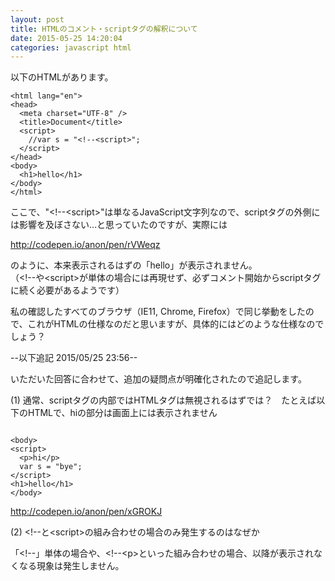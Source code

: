 ```yaml
---
layout: post
title: HTMLのコメント・scriptタグの解釈について
date: 2015-05-25 14:20:04
categories: javascript html
---
```

<!-- {% raw %} -->
<p>以下のHTMLがあります。</p>

<pre><code>&lt;html lang=&quot;en&quot;&gt;
&lt;head&gt;
  &lt;meta charset=&quot;UTF-8&quot; /&gt;
  &lt;title&gt;Document&lt;/title&gt;
  &lt;script&gt;
    //var s = &quot;&lt;!--&lt;script&gt;&quot;;
  &lt;/script&gt;
&lt;/head&gt;
&lt;body&gt;
  &lt;h1&gt;hello&lt;/h1&gt;
&lt;/body&gt;
&lt;/html&gt;</code></pre>

<p>ここで、"&lt;!--&lt;script&gt;"は単なるJavaScript文字列なので、scriptタグの外側には影響を及ぼさない…と思っていたのですが、実際には</p>

<p><a href="http://codepen.io/anon/pen/rVWeqz">http://codepen.io/anon/pen/rVWeqz</a></p>

<p>のように、本来表示されるはずの「hello」が表示されません。<br>
（&lt;!--や&lt;script&gt;が単体の場合には再現せず、必ずコメント開始からscriptタグに続く必要があるようです）</p>

<p>私の確認したすべてのブラウザ（IE11, Chrome, Firefox）で同じ挙動をしたので、これがHTMLの仕様なのだと思いますが、具体的にはどのような仕様なのでしょう？</p>

<p>--以下追記 2015/05/25 23:56--</p>

<p>いただいた回答に合わせて、追加の疑問点が明確化されたので追記します。</p>

<p>(1) 通常、scriptタグの内部ではHTMLタグは無視されるはずでは？　たとえば以下のHTMLで、hiの部分は画面上には表示されません</p>

<pre><code>
&lt;body&gt;
&lt;script&gt;
  &lt;p&gt;hi&lt;/p&gt;
  var s = "bye";
&lt;/script&gt;
&lt;h1&gt;hello&lt;/h1&gt;
&lt;/body&gt;
</code></pre>

<p><a href="http://codepen.io/anon/pen/xGROKJ">http://codepen.io/anon/pen/xGROKJ</a></p>

<p>(2) &lt;!--と&lt;script&gt;の組み合わせの場合のみ発生するのはなぜか</p>

<p>「&lt;!--」単体の場合や、&lt;!--&lt;p&gt;といった組み合わせの場合、以降が表示されなくなる現象は発生しません。</p>
<!-- {% endraw %} -->
